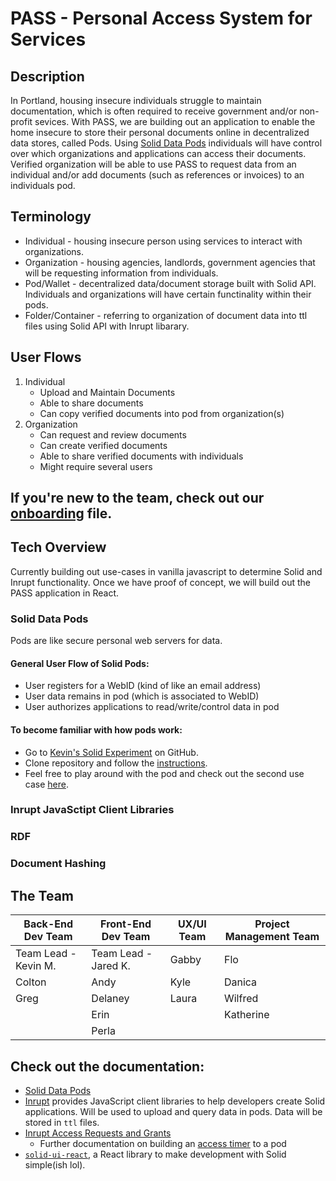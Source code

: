# PASS - Personal Access System for Services

## Description

In Portland, housing insecure individuals struggle to maintain documentation, which is often required to receive government and/or non-profit sevices. With PASS, we are building out an application to enable the home insecure to store their personal documents online in decentralized data stores, called Pods. Using [Solid Data Pods](https://solidproject.org/) individuals will have control over which organizations and applications can access their documents. Verified organization will be able to use PASS to request data from an individual and/or add documents (such as references or invoices) to an individuals pod.


## Terminology

* Individual - housing insecure person using services to interact with organizations.
* Organization - housing agencies, landlords, government agencies that will be requesting information from individuals.
* Pod/Wallet - decentralized data/document storage built with Solid API. Individuals and organizations will have certain functinality within their pods.
* Folder/Container - referring to organization of document data into ttl files using Solid API with Inrupt libarary.


## User Flows

1. Individual
    * Upload and Maintain Documents
    * Able to share documents
    * Can copy verified documents into pod from organization(s)
2. Organization
    * Can request and review documents
    * Can create verified documents
    * Able to share verified documents with individuals
    * Might require several users

## If you're new to the team, check out our [onboarding](https://github.com/codeforpdx/PASS/blob/db/onboarding/onboarding.md) file.

## Tech Overview

Currently building out use-cases in vanilla javascript to determine Solid and Inrupt functionality. Once we have proof of concept, we will build out the PASS application in React.

### Solid Data Pods

Pods are like secure personal web servers for data.

#### General User Flow of Solid Pods:
* User registers for a WebID (kind of like an email address)
* User data remains in pod (which is associated to WebID)
* User authorizes applications to read/write/control data in pod

#### To become familiar with how pods work:
* Go to [Kevin's Solid Experiment](https://github.com/codeforpdx/PASS/tree/km/solid/experiments/experiments/solid) on GitHub.
* Clone repository and follow the [instructions](https://github.com/codeforpdx/PASS/tree/km/solid/experiments/experiments/solid/01-one-server).
* Feel free to play around with the pod and check out the second use case [here](https://github.com/codeforpdx/PASS/tree/km/solid/experiments/experiments/solid/02-different-file-browser-application).

### Inrupt JavaSctipt Client Libraries

### RDF

### Document Hashing


## The Team

|Back-End Dev Team    | Front-End Dev Team    | UX/UI Team | Project Management Team |
| ------------------- | --------------------- | -----------| ------------------------|
| Team Lead - Kevin M.| Team Lead - Jared K.  | Gabby      | Flo                     |
| Colton              | Andy                  | Kyle       | Danica                  |
| Greg                | Delaney               | Laura      | Wilfred                 |
|                     | Erin                  |            | Katherine               |
|                     | Perla            



## Check out the documentation:
* [Solid Data Pods](https://solidproject.org/developers/tutorials/getting-started)
* [Inrupt](https://docs.inrupt.com/developer-tools/javascript/client-libraries/) provides JavaScript client libraries to help developers create Solid applications. Will be used to upload and query data in pods. Data will be stored in `ttl` files.
* [Inrupt Access Requests and Grants](https://docs.inrupt.com/ess/latest/security/access-requests-grants/)
    * Further documentation on building an [access timer](https://solid.github.io/data-interoperability-panel/specification/#access-authorization%E2%91%A0) to a pod 
* [`solid-ui-react`](https://solid-ui-react.docs.inrupt.com/?path=/story/intro--page), a React library to make development with Solid simple(ish lol).
